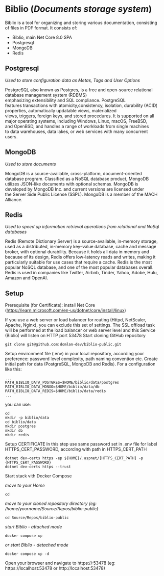 # Biblio (*Documents storage system*)

Biblio is a tool for organizing and storing various documentation, consisting of files in PDF format. It consists of:
- Biblio, main Net Core 8.0 SPA
- Postgresql
- MongoDB
- Redis

## Postgresql
*Used to store configuration data as Metas, Tags and User Options*

PostgreSQL also known as Postgres, is a free and open-source relational database management system (RDBMS) emphasizing extensibility and SQL compliance. PostgreSQL features transactions with atomicity,consistency, isolation, durability (ACID) properties, automatically updatable views, materialized views, triggers, foreign keys, and stored procedures. It is supported on all major operating systems, including Windows, Linux, macOS, FreeBSD, and OpenBSD, and handles a range of workloads from single machines to data warehouses, data lakes, or web services with many concurrent users.

## MongoDB
*Used to store documents*

MongoDB is a source-available, cross-platform, document-oriented database program. Classified as a NoSQL database product, MongoDB utilizes JSON-like documents with optional schemas. MongoDB is developed by MongoDB Inc. and current versions are licensed under the Server Side Public License (SSPL). MongoDB is a member of the MACH Alliance.

## Redis
*Used to speed up information retrieval operations from relational and NoSql databases*

Redis (Remote Dictionary Server) is a source-available, in-memory storage, used as a distributed, in-memory key–value database, cache and message broker, with optional durability. Because it holds all data in memory and because of its design, Redis offers low-latency reads and writes, making it particularly suitable for use cases that require a cache. Redis is the most popular NoSQL database, and one of the most popular databases overall. Redis is used in companies like Twitter, Airbnb, Tinder, Yahoo, Adobe, Hulu, Amazon and OpenAI.

## Setup
Prerequisite (for Certificate): install Net Core (https://learn.microsoft.com/en-us/dotnet/core/install/linux)

If you use a web server or load balancer for routing (Httpd, NetScaler, Apache, Nginx), you can exclude this set of settings. The SSL offload task will be performed at the load balancer or web server level and this Service (Biblio) will listen on HTTP port 53478
Start cloning GitHub repository
```
git clone git@github.com:domlan-dev/biblio-public.git
```
Setup environment file (.env) in your local repository, according your preference: password level complexity, path naming convention etc.
Create initial path for data (PostgreSQL, MongoDB and Redis). For a configuration like this:
```
...
PATH_BIBLIO_DATA_POSTGRES=$HOME/biblio/data/postgres
PATH_BIBLIO_DATA_MONGO=$HOME/biblio/data/db
PATH_BIBLIO_DATA_REDIS=$HOME/biblio/data/redis
...
```
you can use:
```
cd
mkdir -p biblio/data
cd biblio/data
mkdir postgres
mkdir db
mkdir redis
```
Setup CERTIFICATE
In this step use same password set in .env file for label HTTPS_CERT_PASSWORD, according with path in HTTPS_CERT_PATH
```
dotnet dev-certs https -ep ${HOME}/.aspnet/{HTTPS_CERT_PATH} -p {HTTPS_CERT_PASSWORD}
dotnet dev-certs https --trust
```
Start stack vith Docker Compose

*move to your Home*
```
cd 
```

*move to your cloned repository directory (eg: /home/yourname/Source/Repos/biblio-public)*
```
cd Source/Repos/biblio-public
```

*start Biblio - attached mode*
```
docker compose up
```

*or start Biblio - detached mode*
```
docker compose up -d
```

Open your browser and navigate to https://<yourMachineIp>:53478 (eg: https://localhost:53478 or http://localhost:53478)